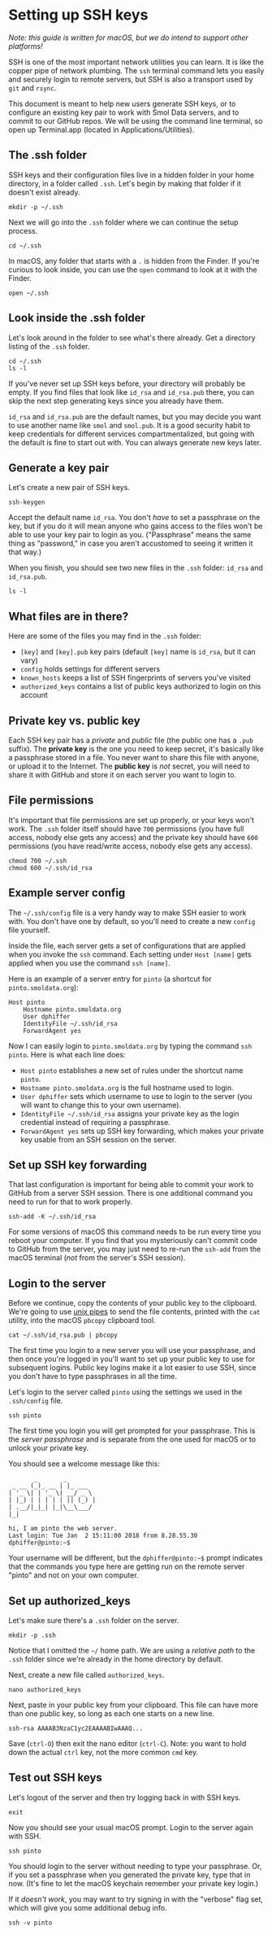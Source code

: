 # Setting up SSH keys

_Note: this guide is written for macOS, but we do intend to support other platforms!_

SSH is one of the most important network utilities you can learn. It is like the copper pipe of network plumbing. The `ssh` terminal command lets you easily and securely login to remote servers, but SSH is also a transport used by `git` and `rsync`.

This document is meant to help new users generate SSH keys, or to configure an existing key pair to work with Smol Data servers, and to commit to our GitHub repos. We will be using the command line terminal, so open up Terminal.app (located in Applications/Utilities).

## The .ssh folder

SSH keys and their configuration files live in a hidden folder in your home directory, in a folder called `.ssh`. Let's begin by making that folder if it doesn't exist already.

```
mkdir -p ~/.ssh
```

Next we will go into the `.ssh` folder where we can continue the setup process.

```
cd ~/.ssh
```

In macOS, any folder that starts with a `.` is hidden from the Finder. If you're curious to look inside, you can use the `open` command to look at it with the Finder.

```
open ~/.ssh
```

## Look inside the .ssh folder

Let's look around in the folder to see what's there already. Get a directory listing of the `.ssh` folder.

```
cd ~/.ssh
ls -l
```

If you've never set up SSH keys before, your directory will probably be empty. If you find files that look like `id_rsa` and `id_rsa.pub` there, you can skip the next step generating keys since you already have them.

`id_rsa` and `id_rsa.pub` are the default names, but you may decide you want to use another name like `smol` and `smol.pub`. It is a good security habit to keep credentials for different services compartmentalized, but going with the default is fine to start out with. You can always generate new keys later.

## Generate a key pair

Let's create a new pair of SSH keys.

```
ssh-keygen
```

Accept the default name `id_rsa`. You don't _have_ to set a passphrase on the key, but if you do it will mean anyone who gains access to the files won't be able to use your key pair to login as you. ("Passphrase" means the same thing as "password," in case you aren't accustomed to seeing it written it that way.)

When you finish, you should see two new files in the `.ssh` folder: `id_rsa` and `id_rsa.pub`.

```
ls -l
```

## What files are in there?

Here are some of the files you may find in the `.ssh` folder:

* `[key]` and `[key].pub` key pairs (default `[key]` name is `id_rsa`, but it can vary)
* `config` holds settings for different servers
* `known_hosts` keeps a list of SSH fingerprints of servers you've visited
* `authorized_keys` contains a list of public keys authorized to login on this account

## Private key vs. public key

Each SSH key pair has a _private_ and _public_ file (the public one has a `.pub` suffix). The **private key** is the one you need to keep secret, it's basically like a passphrase stored in a file. You never want to share this file with anyone, or upload it to the Internet. The **public key** is _not_ secret, you will need to share it with GitHub and store it on each server you want to login to.

## File permissions

It's important that file permissions are set up properly, or your keys won't work. The `.ssh` folder itself should have `700` permissions (you have full access, nobody else gets any access) and the private key should have `600` permissions (you have read/write access, nobody else gets any access).

```
chmod 700 ~/.ssh
chmod 600 ~/.ssh/id_rsa
```

## Example server config

The `~/.ssh/config` file is a very handy way to make SSH easier to work with. You don't have one by default, so you'll need to create a new `config` file yourself.

Inside the file, each server gets a set of configurations that are applied when you invoke the `ssh` command. Each setting under `Host [name]` gets applied when you use the command `ssh [name]`.

Here is an example of a server entry for `pinto` (a shortcut for `pinto.smoldata.org`):

```
Host pinto
	Hostname pinto.smoldata.org
	User dphiffer
	IdentityFile ~/.ssh/id_rsa
	ForwardAgent yes
```

Now I can easily login to `pinto.smoldata.org` by typing the command `ssh pinto`. Here is what each line does:

* `Host pinto` establishes a new set of rules under the shortcut name `pinto`.
* `Hostname pinto.smoldata.org` is the full hostname used to login.
* `User dphiffer` sets which username to use to login to the server (you will want to change this to your own username).
* `IdentityFile ~/.ssh/id_rsa` assigns your private key as the login credential instead of requiring a passphrase.
* `ForwardAgent yes` sets up SSH key forwarding, which makes your private key usable from an SSH session on the server.

## Set up SSH key forwarding

That last configuration is important for being able to commit your work to GitHub from a server SSH session. There is one additional command you need to run for that to work properly.

```
ssh-add -K ~/.ssh/id_rsa
```

For some versions of macOS this command needs to be run every time you reboot your computer. If you find that you mysteriously can't commit code to GitHub from the server, you may just need to re-run the `ssh-add` from the macOS terminal (*not* from the server's SSH session).

## Login to the server

Before we continue, copy the contents of your public key to the clipboard. We're going to use [unix pipes](https://en.wikipedia.org/wiki/Pipeline_%28Unix%29) to send the file contents, printed with the `cat` utility, into the macOS `pbcopy` clipboard tool.

```
cat ~/.ssh/id_rsa.pub | pbcopy
```

The first time you login to a new server you will use your passphrase, and then once you're logged in you'll want to set up your public key to use for subsequent logins. Public key logins make it a lot easier to use SSH, since you don't have to type passphrases in all the time.

Let's login to the server called `pinto` using the settings we used in the `.ssh/config` file.

```
ssh pinto
```

The first time you login you will get prompted for your passphrase. This is the _server passphrase_ and is separate from the one used for macOS or to unlock your private key.

You should see a welcome message like this:

```
       _       _
 _ __ (_)_ __ | |_ ___
| '_ \| | '_ \| __/ _ \
| |_) | | | | | || (_) |
| .__/|_|_| |_|\__\___/
|_|

hi, I am pinto the web server.
Last login: Tue Jan  2 15:11:00 2018 from 8.28.55.30
dphiffer@pinto:~$
```

Your username will be different, but the `dphiffer@pinto:~$` prompt indicates that the commands you type here are getting run on the remote server "pinto" and not on your own computer.

## Set up authorized_keys

Let's make sure there's a `.ssh` folder on the server.

```
mkdir -p .ssh
```

Notice that I omitted the `~/` home path. We are using a _relative path_ to the `.ssh` folder since we're already in the home directory by default.

Next, create a new file called `authorized_keys`.

```
nano authorized_keys
```

Next, paste in your public key from your clipboard. This file can have more than one public key, so long as each one starts on a new line.

```
ssh-rsa AAAAB3NzaC1yc2EAAAABIwAAAQ...
```

Save (`ctrl-O`) then exit the nano editor (`ctrl-C`). Note: you want to hold down the actual `ctrl` key, not the more common `cmd` key.

## Test out SSH keys

Let's logout of the server and then try logging back in with SSH keys.

```
exit
```

Now you should see your usual macOS prompt. Login to the server again with SSH.

```
ssh pinto
```

You should login to the server without needing to type your passphrase. Or, if you set a passphrase when you generated the private key, type that in now. (It's fine to let the macOS keychain remember your private key login.)

If it _doesn't work_, you may want to try signing in with the "verbose" flag set, which will give you some additional debug info.

```
ssh -v pinto
```
